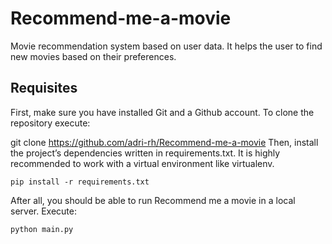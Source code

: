 # Recommend-me-a-movie
Movie recommendation system based on user data. It helps the user to find new movies based on their preferences.

## Requisites
First, make sure you have installed Git and a Github account. To clone the repository execute:

git clone https://github.com/adri-rh/Recommend-me-a-movie
Then, install the project’s dependencies written in requirements.txt. It is highly recommended to work with a virtual environment like virtualenv.

```pip install -r requirements.txt```

After all, you should be able to run Recommend me a movie in a local server. Execute:

```python main.py```
